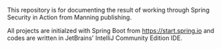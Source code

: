 This repository is for documenting the result of working through Spring Security in Action from Manning publishing. 

All projects are initialzed with Spring Boot from https://start.spring.io and codes are written in JetBrains' IntelliJ Community Edition IDE.
